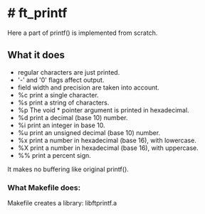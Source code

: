 # # ft_printf
Here a part of printf() is implemented from scratch.
## What it does
- regular characters are just printed.
- '-' and '0' flags affect output.
- field width and precision are taken into account.
- %c print a single character.
- %s print a string of characters.
- %p The void * pointer argument is printed in hexadecimal.
- %d print a decimal (base 10) number.
- %i print an integer in base 10.
- %u print an unsigned decimal (base 10) number.
- %x print a number in hexadecimal (base 16), with lowercase.
- %X print a number in hexadecimal (base 16), with uppercase.
- %% print a percent sign.

It makes no buffering like original printf().

### What Makefile does:
Makefile creates a library: libftprintf.a
